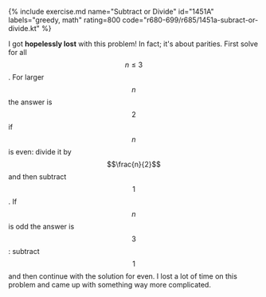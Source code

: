 {% include exercise.md name="Subtract or Divide" id="1451A" labels="greedy, math" rating=800 code="r680-699/r685/1451a-subract-or-divide.kt" %}

I got __hopelessly lost__ with this problem! In fact; it's about parities. First solve for all $$n \le 3$$.  For larger $$n$$ the answer is $$2$$ if $$n$$ is even: divide it by $$\frac{n}{2}$$ and then subtract $$1$$.  If $$n$$ is odd the answer is $$3$$: subtract $$1$$ and then continue with the solution for even.  I lost a lot of time on this problem and came up with something way more complicated.
